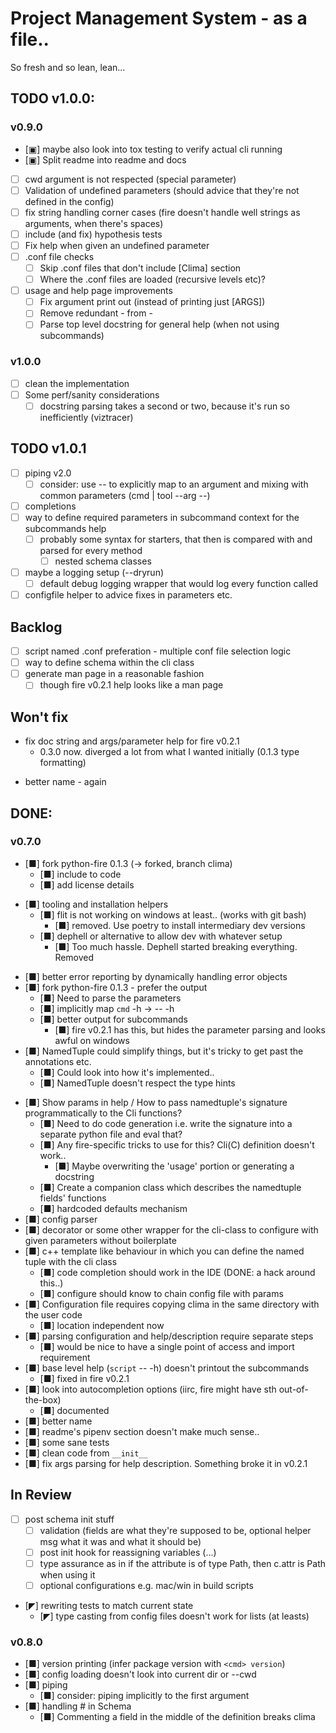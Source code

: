 # Project Management System - as a file..

So fresh and so lean, lean...

## TODO v1.0.0:

### v0.9.0

- [▣] maybe also look into tox testing to verify actual cli running
- [▣] Split readme into readme and docs
- [ ] cwd argument is not respected (special parameter)
- [ ] Validation of undefined parameters (should advice that they're not defined in the config)
- [ ] fix string handling corner cases (fire doesn't handle well strings as arguments, when there's spaces)
- [ ] include (and fix) hypothesis tests
- [ ] Fix help when given an undefined parameter
- [ ] .conf file checks
    - [ ] Skip .conf files that don't include [Clima] section
    - [ ] Where the .conf files are loaded (recursive levels etc)?
- [ ] usage and help page improvements
    - [ ] Fix argument print out (instead of printing just [ARGS])
    - [ ] Remove redundant - from <cmd> - <subcmd>
    - [ ] Parse top level docstring for general help (when not using subcommands)

### v1.0.0

- [ ] clean the implementation
- [ ] Some perf/sanity considerations
    - [ ] docstring parsing takes a second or two, because it's run so inefficiently (viztracer)

## TODO v1.0.1

- [ ] piping v2.0
    - [ ] consider: use -- to explicitly map to an argument and mixing with common parameters (cmd | tool --arg --)
- [ ] completions
- [ ] way to define required parameters in subcommand context for the subcommands help
  - [ ] probably some syntax for starters, that then is compared with and parsed for every method
    - [ ] nested schema classes
- [ ] maybe a logging setup (--dryrun)
  - [ ] default debug logging wrapper that would log every function called
- [ ] configfile helper to advice fixes in parameters etc.

## Backlog

- [ ] script named .conf preferation - multiple conf file selection logic
- [ ] way to define schema within the cli class
- [ ] generate man page in a reasonable fashion
  - [ ] though fire v0.2.1 help looks like a man page
 
## Won't fix

* fix doc string and args/parameter help for fire v0.2.1
    * 0.3.0 now. diverged a lot from what I wanted initially (0.1.3 type formatting)
- better name - again
 
## DONE:

### v0.7.0
- [■] fork python-fire 0.1.3 (-> forked, branch clima)
    - [■] include to code
    - [■] add license details
* [■] tooling and installation helpers 
  * [■] flit is not working on windows at least.. (works with git bash)
      * [■] removed. Use poetry to install intermediary dev versions
  * [■] dephell or alternative to allow dev with whatever setup
      * [■] Too much hassle. Dephell started breaking everything. Removed
- [■] better error reporting by dynamically handling error objects
- [■] fork python-fire 0.1.3 - prefer the output
    - [■] Need to parse the parameters
    - [■] implicitly map `cmd` -h -> <cmd> -- -h
    * [■] better output for subcommands
      * [■] fire v0.2.1 has this, but hides the parameter parsing and looks awful on windows
- [■] NamedTuple could simplify things, but it's tricky to get past the annotations etc.
    - [■] Could look into how it's implemented..
    - [■] NamedTuple doesn't respect the type hints
* [■] Show params in help / How to pass namedtuple's signature programmatically to the Cli functions?    
  * [■] Need to do code generation i.e. write the signature into a separate python file and eval that?
  * [■] Any fire-specific tricks to use for this? Cli(C) definition doesn't work..
    * [■] Maybe overwriting the 'usage' portion or generating a docstring
  * [■] Create a companion class which describes the namedtuple fields' functions
  * [■] hardcoded defaults mechanism
* [■] config parser
* [■] decorator or some other wrapper for the cli-class to configure with given parameters without boilerplate
* [■] c++ template like behaviour in which you can define the named tuple with the cli class
  * [■] code completion should work in the IDE (DONE: a hack around this..)
  * [■] configure should know to chain config file with params 
* [■] Configuration file requires copying clima in the same directory with the user code
  * [■] location independent now
* [■] parsing configuration and help/description require separate steps
  * [■] would be nice to have a single point of access and import requirement
* [■] base level help (`script` -- -h) doesn't printout the subcommands
  * [■] fixed in fire v0.2.1
* [■] look into autocompletion options (iirc, fire might have sth out-of-the-box)
  * [■] documented
* [■] better name
* [■] readme's pipenv section doesn't make much sense..
* [■] some sane tests
* [■] clean code from `__init__`
* [■] fix args parsing for help description. Something broke it in v0.2.1

## In Review

* [ ] post schema init stuff 
  * [ ] validation (fields are what they're supposed to be, optional helper msg what it was and what it should be)
  * [ ] post init hook for reassigning variables (...)
  * [ ] type assurance as in if the attribute is of type Path, then c.attr is Path when using it
  * [ ] optional configurations e.g. mac/win in build scripts 
- [◤] rewriting tests to match current state
    - [◤] type casting from config files doesn't work for lists (at leasts)

### v0.8.0

- [■] version printing (infer package version with `<cmd> version`)
- [■] config loading doesn't look into current dir or --cwd
- [■] piping
    - [■] consider: piping implicitly to the first argument
- [■] handling # in Schema
    - [■] Commenting a field in the middle of the definition breaks clima


